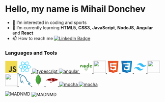 
# Hello, my name is Mihail Donchev 
- 👀 I’m interested in coding and sports
- 🌱 I’m currently learning <strong>HTML5</strong>, <strong>CSS3</strong>, <strong>JavaScript</strong>, <strong>NodeJS</strong>, <strong>Angular</strong> and <strong>React</strong>
- 📫 How to reach me 
  <a href="https://www.linkedin.com/in/mihail-donchev-6a400025a/">
    <img src="https://img.shields.io/badge/LinkedIn-blue?style=for-the-badge&logo=linkedin&logoColor=white" alt="LinkedIn Badge"/>
  </a>

<h3 align='left'>Languages and Tools</h3>
  <a href="https://developer.mozilla.org/en-US/docs/Web/JavaScript" target="_blank" rel="noreferrer"> <img src="https://raw.githubusercontent.com/devicons/devicon/master/icons/javascript/javascript-original.svg" alt="javascript" width="40" height="40"/> </a>
  <a href="https://react.dev/" target="_blank" rel="noreferrer"> <img src="https://github.com/devicons/devicon/blob/master/icons/react/react-original.svg" alt="typescript" width="40" height="40"/> </a>
  <a href="https://www.typescriptlang.org/" target="_blank" rel="noreferrer"> <img src="https://www.vectorlogo.zone/logos/typescriptlang/typescriptlang-icon.svg" alt="typescript" width="40" height="40"/> </a>
   <a href="https://angular.io/guide/styleguide" target="_blank" rel="noreferrer"> <img src="https://www.vectorlogo.zone/logos/angular/angular-icon.svg" alt="angular" width="40" height="40"/> </a>
    <a href="https://nodejs.org/en/docs" target="_blank" rel="noreferrer"> <img src="https://github.com/devicons/devicon/blob/master/icons/nodejs/nodejs-plain-wordmark.svg" width="40" height="40"/> </a>
    <a href="https://expressjs.com/" target="_blank" rel="noreferrer"> <img src="https://w7.pngwing.com/pngs/925/447/png-transparent-express-js-node-js-javascript-mongodb-node-js-text-trademark-logo.png" width="40" height="40"/> </a>
  <a href="https://www.w3schools.com/html/" target="_blank" rel="noreferrer"> <img src="https://github.com/devicons/devicon/blob/master/icons/html5/html5-original.svg" alt="html5" width="40" height="40"/> </a>
<a align='left'<a href="https://www.w3schools.com/css/" target="_blank" rel="noreferrer"> <img src="https://github.com/devicons/devicon/blob/master/icons/css3/css3-original.svg" alt="css3" width="40" height="40"/> </a>
 <a href="https://tailwindcss.com/" target="_blank" rel="noreferrer"> <img src="https://github.com/devicons/devicon/blob/master/icons/tailwindcss/tailwindcss-original.svg" alt="tailwind" width="40" height="40"/> </a>
     <a href="https://docs.joomla.org/Portal:Joomla_5" target="_blank" rel="noreferrer"> <img src="https://www.a2hosting.com/blog/content/uploads/2016/04/2000px-Joomla_Shiny_Icon.svg_.png" width="40" height="40"/> </a>
     <a href="https://handlebarsjs.com/" target="_blank" rel="noreferrer"> <img src="https://handlebarsjs.com/images/handlebars_logo.png" width="40" height="40"/> </a>
      <a href="https://www.mysql.com/" target="_blank" rel="noreferrer"> <img src="https://github.com/devicons/devicon/blob/master/icons/mysql/mysql-original.svg" width="40" height="40"/> </a>
    <a href="https://www.mongodb.com/" target="_blank" rel="noreferrer"> <img src="https://github.com/devicons/devicon/blob/master/icons/mongodb/mongodb-original.svg" width="40" height="40"/> </a>
     <a href="https://mongoosejs.com/docs/documents.html" target="_blank" rel="noreferrer"> <img src="https://raw.githubusercontent.com/github/explore/80688e429a7d4ef2fca1e82350fe8e3517d3494d/topics/mongoose/mongoose.png" width="40" height="40"/> </a>
  <a href="https://www.npmjs.com/package/mocha" target="_blank" rel="noreferrer"> <img src="https://www.vectorlogo.zone/logos/mochajs/mochajs-icon.svg" alt="mocha" width="40" height="40"/> </a>
   <a href="https://www.chaijs.com" target="_blank" rel="noreferrer"> <img src="https://www.vectorlogo.zone/logos/chaijs/chaijs-icon.svg" alt="mocha" width="40" height="40"/> </a>  

  
  <p><img  align="left" src="https://github-readme-stats.vercel.app/api/top-langs?username=MADNMD&show_icons=true&locale=en&layout=compact&theme=aura&text_color=00FFFB"" alt="MADNMD" />
&nbsp;<img  align="center" src="https://github-readme-stats.vercel.app/api?username=MADNMD&theme=aura&show_icons=true&locale=en" alt="MADNMD" /></p>
 
<!---
MADNMD/MADNMD is a ✨ special ✨ repository because its `README.md` (this file) appears on your GitHub profile.
You can click the Preview link to take a look at your changes.
--->
